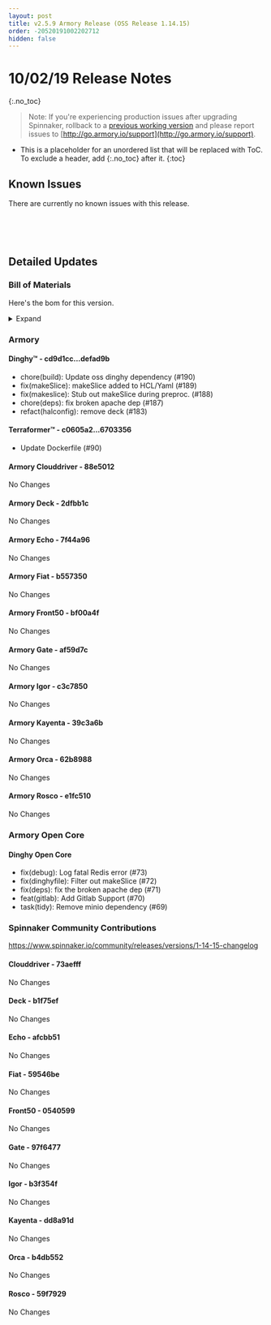 ```yaml
---
layout: post
title: v2.5.9 Armory Release (OSS Release 1.14.15)
order: -20520191002202712
hidden: false
---
```


# 10/02/19 Release Notes
{:.no_toc}

> Note: If you're experiencing production issues after upgrading Spinnaker, rollback to a [previous working version](http://docs.armory.io/admin-guides/troubleshooting/#i-upgraded-spinnaker-and-it-is-no-longer-responding-how-do-i-rollback) and please report issues to [http://go.armory.io/support](http://go.armory.io/support).

* This is a placeholder for an unordered list that will be replaced with ToC. To exclude a header, add {:.no_toc} after it.
{:toc}


## Known Issues
There are currently no known issues with this release.




<br><br><br>
## Detailed Updates

### Bill of Materials
Here's the bom for this version.
<details><summary>Expand</summary>
<pre class="highlight">
<code>version: 2.5.9-rc2160
timestamp: "2019-10-02 20:07:42"
services:
  clouddriver:
    version: 4.7.3-88e5012-73aefff-rc145
  deck:
    version: 2.0.0-2dfbb1c-b1f75ef-rc17
  dinghy:
    version: 0.0.4-defad9b-rc2226
  echo:
    version: 2.5.2-7f44a96-afcbb51-rc131
  fiat:
    version: 1.5.3-b557350-59546be-rc124
  front50:
    version: 0.17.0-bf00a4f-0540599-rc16
  gate:
    version: 1.8.4-af59d7c-97f6477-rc124
  igor:
    version: 1.3.0-c3c7850-b3f354f-rc121
  kayenta:
    version: 0.9.1-39c3a6b-dd8a91d-rc16
  monitoring-daemon:
    version: 0.13.0-bf01bf2-rc5
  monitoring-third-party:
    version: 0.13.0-bf01bf2-rc5
  orca:
    version: 2.7.7-62b8988-b4db552-rc133
  rosco:
    version: 0.12.0-e1fc510-59f7929-rc14
  terraformer:
    version: 0.0.2-6703356-rc30
dependencies:
  redis:
    version: 2:2.8.4-2
artifactSources:
  dockerRegistry: docker.io/armory</code>
</pre>
</details>



### Armory
#### Dinghy&trade; - cd9d1cc...defad9b
 - chore(build): Update oss dinghy dependency (#190)
 - fix(makeSlice): makeSlice added to HCL/Yaml (#189)
 - fix(makeslice): Stub out makeSlice during preproc. (#188)
 - chore(deps): fix broken apache dep (#187)
 - refact(halconfig): remove deck (#183)

#### Terraformer&trade; - c0605a2...6703356
 - Update Dockerfile (#90)

#### Armory Clouddriver  - 88e5012
No Changes

#### Armory Deck  - 2dfbb1c
No Changes

#### Armory Echo  - 7f44a96
No Changes

#### Armory Fiat  - b557350
No Changes

#### Armory Front50  - bf00a4f
No Changes

#### Armory Gate  - af59d7c
No Changes

#### Armory Igor  - c3c7850
No Changes

#### Armory Kayenta  - 39c3a6b
No Changes

#### Armory Orca  - 62b8988
No Changes

#### Armory Rosco  - e1fc510
No Changes

### Armory Open Core

#### Dinghy Open Core
 - fix(debug): Log fatal Redis error (#73)
 - fix(dinghyfile): Filter out makeSlice (#72)
 - fix(deps): fix the broken apache dep (#71)
 - feat(gitlab): Add Gitlab Support (#70)
 - task(tidy): Remove minio dependency (#69)

###  Spinnaker Community Contributions
https://www.spinnaker.io/community/releases/versions/1-14-15-changelog


#### Clouddriver  - 73aefff
No Changes

#### Deck  - b1f75ef
No Changes

#### Echo  - afcbb51
No Changes

#### Fiat  - 59546be
No Changes

#### Front50  - 0540599
No Changes

#### Gate  - 97f6477
No Changes

#### Igor  - b3f354f
No Changes

#### Kayenta  - dd8a91d
No Changes

#### Orca  - b4db552
No Changes

#### Rosco  - 59f7929
No Changes
